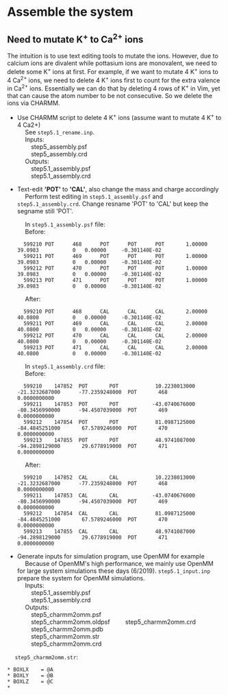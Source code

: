 # Assemble the system

## Need to mutate K<sup>+</sup> to Ca<sup>2+</sup> ions
The intuition is to use text editing tools to mutate the ions. However, due to calcium ions are divalent while pottasium ions are monovalent, we need to delete some K<sup>+</sup> ions at first. For example, if we want to mutate 4 K<sup>+</sup> ions to 4 Ca<sup>2+</sup> ions, we need to delete 4 K<sup>+</sup> ions first to count for the extra valence in Ca<sup>2+</sup> ions. Essentially we can do that by deleting 4 rows of K<sup>+</sup> in Vim, yet that can cause the atom number to be not consecutive. So we delete the ions via CHARMM.

- Use CHARMM script to delete 4 K<sup>+</sup> ions (assume want to mutate 4 K<sup>+</sup> to 4 Ca2+)  
  &ensp;&ensp; See `step5.1_rename.inp`.  
  &ensp;&ensp; Inputs:   
      &ensp;&ensp;&ensp;&ensp; step5_assembly.psf  
      &ensp;&ensp;&ensp;&ensp; step5_assembly.crd  
  &ensp;&ensp; Outputs:  
      &ensp;&ensp;&ensp;&ensp; step5.1_assembly.psf  
      &ensp;&ensp;&ensp;&ensp; step5.1_assembly.crd  
      
- Text-edit **'POT'** to **'CAL'**, also change the mass and charge accordingly  
  &ensp;&ensp; Perform test editing in `step5.1_assembly.psf` and `step5.1_assembly.crd`. Change resname 'POT' to 'CAL' but keep the segname still 'POT'.   
  
  &ensp;&ensp; In `step5.1_assembly.psf` file:  
  &ensp;&ensp; Before:
  ```
    599210 POT      468      POT      POT      POT       1.00000       39.0983           0   0.00000     -0.301140E-02
    599211 POT      469      POT      POT      POT       1.00000       39.0983           0   0.00000     -0.301140E-02
    599212 POT      470      POT      POT      POT       1.00000       39.0983           0   0.00000     -0.301140E-02
    599213 POT      471      POT      POT      POT       1.00000       39.0983           0   0.00000     -0.301140E-02
  ```
  
    &ensp;&ensp; After:
  ```
    599210 POT      468      CAL      CAL      CAL       2.00000       40.0800           0   0.00000     -0.301140E-02
    599211 POT      469      CAL      CAL      CAL       2.00000       40.0800           0   0.00000     -0.301140E-02
    599212 POT      470      CAL      CAL      CAL       2.00000       40.0800           0   0.00000     -0.301140E-02
    599213 POT      471      CAL      CAL      CAL       2.00000       40.0800           0   0.00000     -0.301140E-02
  ```
  
  &ensp;&ensp; In `step5.1_assembly.crd` file:  
  &ensp;&ensp; Before:
  ```
    599210    147852  POT       POT            10.2238013000      -21.3232687000      -77.2359248000  POT       468             0.0000000000
    599211    147853  POT       POT           -43.0740676000      -80.3456990000      -94.4507039000  POT       469             0.0000000000
    599212    147854  POT       POT            81.0987125000      -84.4845251000       67.5789246000  POT       470             0.0000000000
    599213    147855  POT       POT            48.9741087000      -94.2898129000       29.6778919000  POT       471             0.0000000000
  ```
  
    &ensp;&ensp; After:
  ```
    599210    147852  CAL       CAL            10.2238013000      -21.3232687000      -77.2359248000  POT       468             0.0000000000
    599211    147853  CAL       CAL           -43.0740676000      -80.3456990000      -94.4507039000  POT       469             0.0000000000
    599212    147854  CAL       CAL            81.0987125000      -84.4845251000       67.5789246000  POT       470             0.0000000000
    599213    147855  CAL       CAL            48.9741087000      -94.2898129000       29.6778919000  POT       471             0.0000000000
  ```

- Generate inputs for simulation program, use OpenMM for example  
      &ensp;&ensp; Because of OpenMM's high performance, we mainly use OpenMM for large system simulations these days (6/2019). `step5.1_input.inp` prepare the system for OpenMM simulations.  
  &ensp;&ensp; Inputs:   
      &ensp;&ensp;&ensp;&ensp; step5.1_assembly.psf  
      &ensp;&ensp;&ensp;&ensp; step5.1_assembly.crd  
  &ensp;&ensp; Outputs:  
      &ensp;&ensp;&ensp;&ensp; step5_charmm2omm.psf  
      &ensp;&ensp;&ensp;&ensp; step5_charmm2omm.oldpsf 
      &ensp;&ensp;&ensp;&ensp; step5_charmm2omm.crd  
      &ensp;&ensp;&ensp;&ensp; step5_charmm2omm.pdb   
      &ensp;&ensp;&ensp;&ensp; step5_charmm2omm.str   
      &ensp;&ensp;&ensp;&ensp; step5_charmm2omm.crd  
      
 &ensp;&ensp; `step5_charmm2omm.str`:  
 ```
* BOXLX    = @A
* BOXLY    = @B
* BOXLZ    = @C
*
 ```
 
